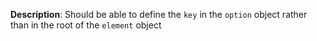 __Description__: Should be able to define the `key` in the `option` object rather than in the root of the `element` object